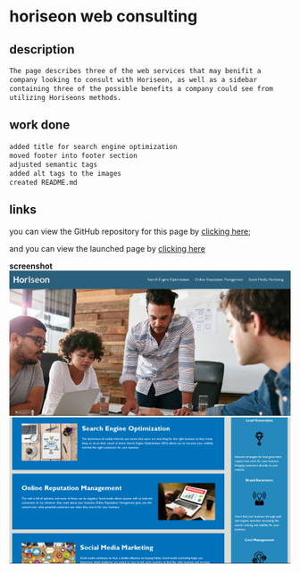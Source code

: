 # horiseon web consulting 

## description
    The page describes three of the web services that may benifit a company looking to consult with Horiseon, as well as a sidebar containing three of the possible benefits a company could see from utilizing Horiseons methods. 

## work done 
    added title for search engine optimization
    moved footer into footer section
    adjusted semantic tags
    added alt tags to the images
    created README.md

## links

   you can view the GitHub repository for this page by [clicking here](https://github.com/Matt0Stark/semantic-html);

   and you can view the launched page by [clicking here](https://matt0stark.github.io/semantic-html/)

**screenshot**
    ![the top of the page](./assets/images/horiseon_screenshot1.png)
    ![the content of the page](./assets/images/horiseon_screenshot2.png)
